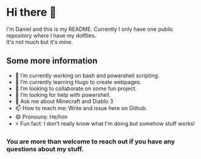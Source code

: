 # Hi there 👋

I'm Daniel and this is my README. Currently I only have one public repository where I have my dotfiles.<br>
It's not much but it's mine.

## Some more information
- 🔭 I’m currently working on bash and powershell scripting.
- 🌱 I’m currently learning Hugo to create webpages.
- 👯 I’m looking to collaborate on some fun project.
- 🤔 I’m looking for help with powershell.
- 💬 Ask me about Minecraft and Diablo 3
- 📫 How to reach me: Write and issue here on Github.
- 😄 Pronouns: He/him
- ⚡ Fun fact: I don't really know what I'm doing but somehow stuff works!

### You are more than welcome to reach out if you have any questions about my stuff.
